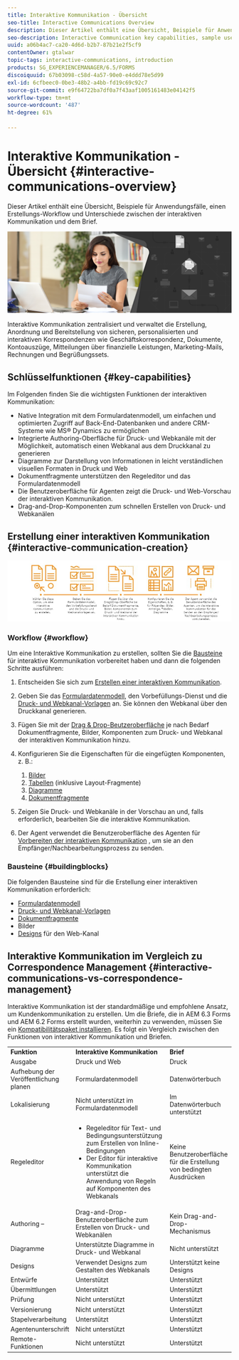 ```yaml
---
title: Interaktive Kommunikation - Übersicht
seo-title: Interactive Communications Overview
description: Dieser Artikel enthält eine Übersicht, Beispiele für Anwendungsfälle, einen Erstellungs-Workflow und Unterschiede zwischen der interaktiven Kommunikation und dem Brief.
seo-description: Interactive Communication key capabilities, sample use cases, creation workflow, and differences between Interactive Communication and Correspondence Management
uuid: a06b4ac7-ca20-4d6d-b2b7-87b21e2f5cf9
contentOwner: gtalwar
topic-tags: interactive-communications, introduction
products: SG_EXPERIENCEMANAGER/6.5/FORMS
discoiquuid: 67b03098-c58d-4a57-90e0-e4ddd78e5d99
exl-id: 6cfbeec0-0be3-48b2-a4bb-fd19c69c92c7
source-git-commit: e9f64722ba7df0a7f43aaf1005161483e04142f5
workflow-type: tm+mt
source-wordcount: '487'
ht-degree: 61%

---
```



# Interaktive Kommunikation - Übersicht {#interactive-communications-overview}

Dieser Artikel enthält eine Übersicht, Beispiele für Anwendungsfälle, einen Erstellungs-Workflow und Unterschiede zwischen der interaktiven Kommunikation und dem Brief.

![hero-image](do-not-localize/correspondence-management.png)

Interaktive Kommunikation zentralisiert und verwaltet die Erstellung, Anordnung und Bereitstellung von sicheren, personalisierten und interaktiven Korrespondenzen wie Geschäftskorrespondenz, Dokumente, Kontoauszüge, Mitteilungen über finanzielle Leistungen, Marketing-Mails, Rechnungen und Begrüßungssets.

## Schlüsselfunktionen {#key-capabilities}

Im Folgenden finden Sie die wichtigsten Funktionen der interaktiven Kommunikation:

- Native Integration mit dem Formulardatenmodell, um einfachen und optimierten Zugriff auf Back-End-Datenbanken und andere CRM-Systeme wie MS® Dynamics zu ermöglichen
- Integrierte Authoring-Oberfläche für Druck- und Webkanäle mit der Möglichkeit, automatisch einen Webkanal aus dem Druckkanal zu generieren
- Diagramme zur Darstellung von Informationen in leicht verständlichen visuellen Formaten in Druck und Web
- Dokumentfragmente unterstützen den Regeleditor und das Formulardatenmodell
- Die Benutzeroberfläche für Agenten zeigt die Druck- und Web-Vorschau der interaktiven Kommunikation.
- Drag-and-Drop-Komponenten zum schnellen Erstellen von Druck- und Webkanälen

## Erstellung einer interaktiven Kommunikation {#interactive-communication-creation}

![interactive_communication-01](assets/interactive_communication-01.jpg)

### Workflow {#workflow}

Um eine Interaktive Kommunikation zu erstellen, sollten Sie die [Bausteine](#buildingblocks) für interaktive Kommunikation vorbereitet haben und dann die folgenden Schritte ausführen:

1. Entscheiden Sie sich zum [Erstellen einer interaktiven Kommunikation](/help/forms/using/create-interactive-communication.md).

1. Geben Sie das [Formulardatenmodell](/help/forms/using/data-integration.md), den Vorbefüllungs-Dienst und die [Druck- und Webkanal-Vorlagen](/help/forms/using/web-channel-print-channel.md) an. Sie können den Webkanal über den Druckkanal generieren.

1. Fügen Sie mit der [Drag &amp; Drop-Beutzeroberfläche](/help/forms/using/introduction-interactive-communication-authoring.md) je nach Bedarf Dokumentfragmente, Bilder, Komponenten zum Druck- und Webkanal der interaktiven Kommunikation hinzu.
1. Konfigurieren Sie die Eigenschaften für die eingefügten Komponenten, z. B.:

   1. [Bilder](/help/forms/using/create-interactive-communication.md#step2)
   1. [Tabellen](/help/forms/using/create-interactive-communication.md#tables) (inklusive Layout-Fragmente)
   1. [Diagramme](/help/forms/using/chart-component-interactive-communications.md)
   1. [Dokumentfragmente](/help/forms/using/create-interactive-communication.md#document-fragment-properties)

1. Zeigen Sie Druck- und Webkanäle in der Vorschau an und, falls erforderlich, bearbeiten Sie die interaktive Kommunikation.
1. Der Agent verwendet die Benutzeroberfläche des Agenten für [Vorbereiten der interaktiven Kommunikation](/help/forms/using/prepare-send-interactive-communication.md) , um sie an den Empfänger/Nachbearbeitungsprozess zu senden.

### Bausteine {#buildingblocks}

Die folgenden Bausteine sind für die Erstellung einer interaktiven Kommunikation erforderlich:

- [Formulardatenmodell](/help/forms/using/data-integration.md)
- [Druck- und Webkanal-Vorlagen](/help/forms/using/web-channel-print-channel.md)
- [Dokumentfragmente](/help/forms/using/document-fragments.md)
- Bilder
- [Designs](/help/forms/using/themes.md) für den Web-Kanal

## Interaktive Kommunikation im Vergleich zu Correspondence Management {#interactive-communications-vs-correspondence-management}

Interaktive Kommunikation ist der standardmäßige und empfohlene Ansatz, um Kundenkommunikation zu erstellen. Um die Briefe, die in AEM 6.3 Forms und AEM 6.2 Forms erstellt wurden, weiterhin zu verwenden, müssen Sie ein [Kompatibilitätspaket installieren](/help/forms/using/compatibility-package.md). Es folgt ein Vergleich zwischen den Funktionen von interaktiver Kommunikation und Briefen.

<table>
 <tbody>
  <tr>
   <td><strong>Funktion</strong></td>
   <td><strong>Interaktive Kommunikation</strong></td>
   <td><strong>Brief</strong></td>
  </tr>
  <tr>
   <td>Ausgabe</td>
   <td>Druck und Web</td>
   <td>Druck</td>
  </tr>
  <tr>
   <td>Aufhebung der Veröffentlichung planen</td>
   <td>Formulardatenmodell </td>
   <td>Datenwörterbuch </td>
  </tr>
  <tr>
   <td>Lokalisierung</td>
   <td>Nicht unterstützt im Formulardatenmodell</td>
   <td>Im Datenwörterbuch unterstützt</td>
  </tr>
  <tr>
   <td>Regeleditor</td>
   <td>
    <ul>
     <li>Regeleditor für Text- und Bedingungsunterstützung zum Erstellen von Inline-Bedingungen</li>
     <li>Der Editor für interaktive Kommunikation unterstützt die Anwendung von Regeln auf Komponenten des Webkanals</li>
    </ul> </td>
   <td>Keine Benutzeroberfläche für die Erstellung von bedingten Ausdrücken</td>
  </tr>
  <tr>
   <td>Authoring –</td>
   <td>Drag-and-Drop-Benutzeroberfläche zum Erstellen von Druck- und Webkanälen</td>
   <td>Kein Drag-and-Drop-Mechanismus </td>
  </tr>
  <tr>
   <td>Diagramme</td>
   <td>Unterstützte Diagramme in Druck- und Webkanal</td>
   <td>Nicht unterstützt</td>
  </tr>
  <tr>
   <td>Designs</td>
   <td>Verwendet Designs zum Gestalten des Webkanals</td>
   <td>Unterstützt keine Designs</td>
  </tr>
   <tr>
   <td>Entwürfe</td>
   <td>Unterstützt</td>
   <td>Unterstützt </td>
  </tr>
   <tr>
   <td>Übermittlungen</td>
   <td>Unterstützt</td>
   <td>Unterstützt </td>
  </tr>
  <tr>
  <tr>
   <td>Prüfung</td>
   <td>Nicht unterstützt</td>
   <td>Unterstützt</td>
  </tr>
   <tr>
   <td>Versionierung</td>
   <td>Nicht unterstützt</td>
   <td>Unterstützt</td>
  </tr>
   <td>Stapelverarbeitung</td>
   <td>Unterstützt </td>
   <td>Unterstützt </td>
  </tr>
  <tr>
   <td>Agentenunterschrift</td>
   <td>Nicht unterstützt</td>
   <td>Unterstützt</td>
  </tr>
  <tr>
   <td>Remote-Funktionen</td>
   <td>Nicht unterstützt</td>
   <td>Unterstützt</td>
  </tr>
 </tbody>
</table>
